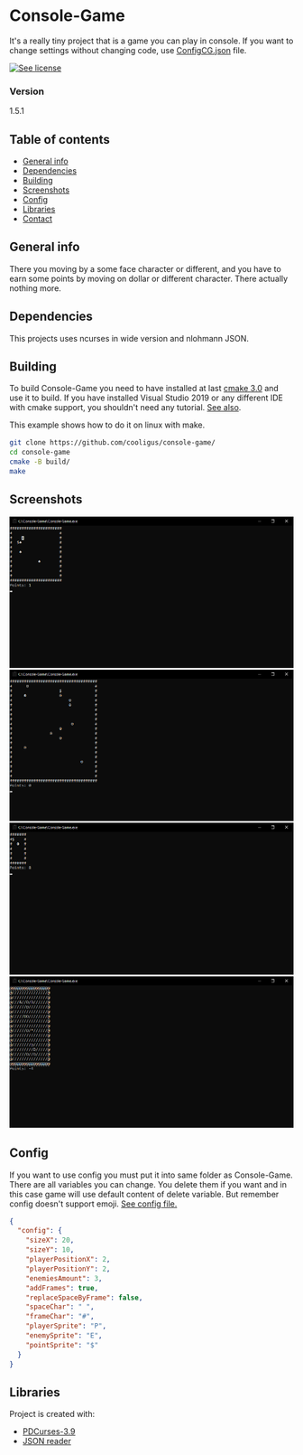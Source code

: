 # Console-Game 
It's a really tiny project that is a game you can play in console. If you want to change settings without changing code, use [ConfigCG.json](rc/ConfigCG.json) file.

[![See license](https://img.shields.io/github/license/Pszeor/Console-Game?style=for-the-badge)](LICENSE.md)

### Version
1.5.1

## Table of contents
* [General info](#general-info)
* [Dependencies](#dependencies)
* [Building](#building)
* [Screenshots](#screenshots)
* [Config](#config)
* [Libraries](#libraries)
* [Contact](#contact)


## General info
There you moving by a some face character or different, and you have to earn some points by moving on dollar or different character. There actually nothing more.

## Dependencies
This projects uses ncurses in wide version and nlohmann JSON.

## Building
To build Console-Game you need to have installed at last [cmake 3.0](https://cmake.org/download/) and use it to build. If you have installed Visual Studio 2019 or any different IDE with cmake support, you shouldn't need any tutorial. [See also](https://cmake.org/runningcmake/).  

This example shows how to do it on linux with make.
```sh
git clone https://github.com/cooligus/console-game/
cd console-game
cmake -B build/
make
```

## Screenshots
![Example screenshot 1](rc/screenshots/First.png)
![Example screenshot 2](rc/screenshots/Second.png)
![Example screenshot 3](rc/screenshots/Third.png)
![Example screenshot 4](rc/screenshots/Fourth.png)

## Config
If you want to use config you must put it into same folder as Console-Game. There are all variables you can change. You delete them if you want and in this case game will use default content of delete variable. But remember config doesn't support emoji. [See config file.](rc/ConfigCG.json)

```json
{
  "config": {
    "sizeX": 20,
    "sizeY": 10,
    "playerPositionX": 2,
    "playerPositionY": 2,
    "enemiesAmount": 3,
    "addFrames": true,
    "replaceSpaceByFrame": false,
    "spaceChar": " ",
    "frameChar": "#",
    "playerSprite": "P",
    "enemySprite": "E",
    "pointSprite": "$"
  }
}
```

## Libraries 
Project is created with:
* [PDCurses-3.9](https://github.com/wmcbrine/PDCurses)
* [JSON reader](https://github.com/nlohmann/json)
